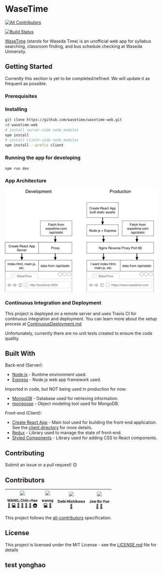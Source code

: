# WaseTime

[![All Contributors](https://img.shields.io/badge/all_contributors-4-orange.svg?style=flat-square)](#contributors)

[![Build Status](https://travis-ci.org/wasetime/wasetime-web.svg?branch=master)](https://travis-ci.org/wasetime/wasetime-web)

[WaseTime](https://wasetime.com) (stands for Waseda Time) is an unofficial web app for syllabus searching, classroom finding, and bus schedule checking at Waseda University.

## Getting Started

Currently this section is yet to be completed/refined. We will update it as frequent as possible.

### Prerequisites

### Installing

```bash
git clone https://github.com/wasetime/wasetime-web.git
cd wasetime-web
# install server-side node_modules
npm install
# install client-side node_modules
npm install --prefix client
```

### Running the app for developing

```bash
npm run dev
```

### App Architecture

![App Architecture](/docs/images/AppArchitecture.png)

### Continuous Integration and Deployment

This project is deployed on a remote server and uses Travis CI for continuous integration and deployment. You can learn more about the setup process at [ContinuousDeployment.md](docs/ContinuousDeployment.md)

Unfortunately, currently there are no unit tests
created to ensure the code quality.

## Built With

Back-end (Server):

* [Node.js](https://nodejs.org/) - Runtime environment used.
* [Express](http://expressjs.com/) - Node.js web app framework used.

Imported in code, but NOT being used in production for now:

* [MongoDB](https://www.mongodb.com/) - Database used for retrieving information.
* [mongoose](http://mongoosejs.com/) - Object modeling tool used for MongoDB.

Front-end (Client):

* [Create React App](https://github.com/facebook/create-react-app) - Main tool used for building the front-end application. See the [client directory](client/) for more details.
* [Redux](https://redux.js.org) - Library used to manage the state of front-end.
* [Styled Components](https://www.styled-components.com) - Library used for adding CSS to React components.

## Contributing

Submit an issue or a pull request! :blush:

## Contributors

<!-- ALL-CONTRIBUTORS-LIST:START - Do not remove or modify this section -->

<!-- prettier-ignore -->
| [<img src="https://avatars0.githubusercontent.com/u/30998659?v=4" width="100px;"/><br /><sub><b>WANG, Chih-Hao</b></sub>](http://www.oscarwang114.me)<br />[🐛](https://github.com/wasetime/wasetime-web/issues?q=author%3AOscarWang114 "Bug reports") [💻](https://github.com/wasetime/wasetime-web/commits?author=OscarWang114 "Code") [🎨](#design-OscarWang114 "Design") [📖](https://github.com/wasetime/wasetime-web/commits?author=OscarWang114 "Documentation") [🤔](#ideas-OscarWang114 "Ideas, Planning, & Feedback") [👀](#review-OscarWang114 "Reviewed Pull Requests") [🚇](#infra-OscarWang114 "Infrastructure (Hosting, Build-Tools, etc)") | [<img src="https://avatars0.githubusercontent.com/u/32323900?v=4" width="100px;"/><br /><sub><b>wanng</b></sub>](https://github.com/wanng-ide)<br />[💻](https://github.com/wasetime/wasetime-web/commits?author=wanng-ide "Code") [🤔](#ideas-wanng-ide "Ideas, Planning, & Feedback") | [<img src="https://avatars3.githubusercontent.com/u/17228098?v=4" width="100px;"/><br /><sub><b>Daiki Nishikawa</b></sub>](https://github.com/nd-02110114)<br />[🤔](#ideas-nd-02110114 "Ideas, Planning, & Feedback") | [<img src="https://graph.facebook.com/100000406482926/picture?type=large" width="100px;"/><br /><sub><b>Jaw Bo Yue</b></sub>](https://www.facebook.com/JawBoYue)<br />[🎨](#design "Design") [🤔](#ideas "Ideas, Planning, & Feedback") |
| :---: | :---: | :---: | :---: |

<!-- ALL-CONTRIBUTORS-LIST:END -->

This project follows the [all-contributors](https://github.com/kentcdodds/all-contributors) specification.

## License

This project is licensed under the MIT License - see the [LICENSE.md](LICENSE.md) file for details

## test yonghao
